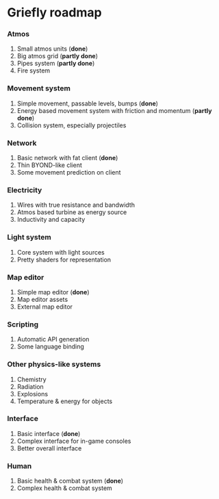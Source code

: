 Griefly roadmap
================
### Atmos
1. Small atmos units (**done**)
2. Big atmos grid (**partly done**)
3. Pipes system (**partly done**)
4. Fire system

### Movement system
1. Simple movement, passable levels, bumps (**done**)
2. Energy based movement system with friction and momentum (**partly done**)
3. Collision system, especially projectiles

### Network
1. Basic network with fat client (**done**)
2. Thin BYOND-like client
3. Some movement prediction on client

### Electricity
1. Wires with true resistance and bandwidth
2. Atmos based turbine as energy source
3. Inductivity and capacity

### Light system
1. Core system with light sources
2. Pretty shaders for representation

### Map editor
1. Simple map editor (**done**)
2. Map editor assets
3. External map editor

### Scripting
1. Automatic API generation
2. Some language binding

### Other physics-like systems
1. Chemistry
2. Radiation
3. Explosions
4. Temperature & energy for objects

### Interface
1. Basic interface (**done**)
2. Complex interface for in-game consoles
3. Better overall interface

### Human
1. Basic health & combat system (**done**)
2. Complex health & combat system
